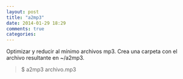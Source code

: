```yaml
---
layout: post
title: "a2mp3"
date: 2014-01-29 18:29
comments: true
categories: 
---
```

Optimizar y reducir al mínimo archivos mp3. Crea una carpeta con el archivo resultante en ~/a2mp3.

>$ a2mp3 archivo.mp3

